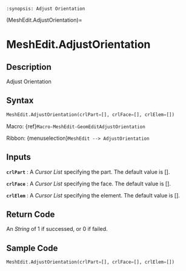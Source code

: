 ```{module} MeshEdit.AdjustOrientation()
:synopsis: Adjust Orientation
```

(MeshEdit.AdjustOrientation)=

# MeshEdit.AdjustOrientation

## Description

Adjust Orientation

## Syntax

```python
MeshEdit.AdjustOrientation(crlPart=[], crlFace=[], crlElem=[])
```

Macro: {ref}`Macro-MeshEdit-GeomEditAdjustOrientation`

Ribbon: {menuselection}`MeshEdit --> AdjustOrientation`

## Inputs

**`crlPart`**
: A _Cursor List_ specifying the part. The default value is [].

**`crlFace`**
: A _Cursor List_ specifying the face. The default value is [].

**`crlElem`**
: A _Cursor List_ specifying the element. The default value is [].

## Return Code

An _String_ of 1 if successed, or 0 if failed.

## Sample Code

```python
MeshEdit.AdjustOrientation(crlPart=[], crlFace=[], crlElem=[])
```
